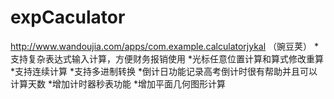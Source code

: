 # expCaculator



http://www.wandoujia.com/apps/com.example.calculatorjykal （豌豆荚）
*支持复杂表达式输入计算，方便财务报销使用
*光标任意位置计算和算式修改重算 
*支持连续计算
*支持多进制转换
*倒计日功能记录高考倒计时很有帮助并且可以计算天数
*增加计时器秒表功能
*增加平面几何图形计算

